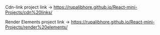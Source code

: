 Cdn-link project link -> https://rupalibhore.github.io/React-mini-Projects/cdn%20links/

Render Elements project link -> https://rupalibhore.github.io/React-mini-Projects/render%20elements/
